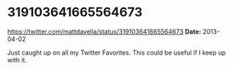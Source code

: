 # 319103641665564673
https://twitter.com/mattdavella/status/319103641665564673
**Date:** 2013-04-02

Just caught up on all my Twitter Favorites. This could be useful if I keep up with it.
